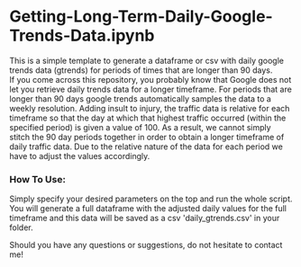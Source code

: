 # Getting-Long-Term-Daily-Google-Trends-Data.ipynb
This is a simple template to generate a dataframe or csv with daily google trends data (gtrends) for periods of times that are longer than 90 days.   
If you come across this repository, you probably know that Google does not let you retrieve daily trends data for a longer timeframe. For periods that are longer than 90 days google trends automatically samples the data to a weekly resolution. Adding insult to injury, the traffic data is relative for each timeframe so that the day at which that highest traffic occurred (within the specified period) is given a value of 100. As a result, we cannot simply stitch the 90 day periods together in order to obtain a longer timeframe of daily traffic data. Due to the relative nature of the data for each period we have to adjust the values accordingly.

### How To Use:

Simply specify your desired parameters on the top and run the whole script. You will generate a full dataframe with the adjusted daily values for the full timeframe and this data will be saved as a csv 'daily_gtrends.csv' in your folder.

Should you have any questions or suggestions, do not hesitate to contact me!
